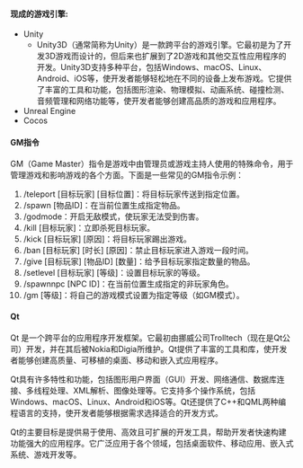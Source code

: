 #### 现成的游戏引擎:
- Unity
  - Unity3D（通常简称为Unity）是一款跨平台的游戏引擎。它最初是为了开发3D游戏而设计的，但后来也扩展到了2D游戏和其他交互性应用程序的开发。Unity3D支持多种平台，包括Windows、macOS、Linux、Android、iOS等，使开发者能够轻松地在不同的设备上发布游戏。它提供了丰富的工具和功能，包括图形渲染、物理模拟、动画系统、碰撞检测、音频管理和网络功能等，使开发者能够创建高品质的游戏和应用程序。 
- Unreal Engine
- Cocos

#### GM指令
GM（Game Master）指令是游戏中由管理员或游戏主持人使用的特殊命令，用于管理游戏和影响游戏的各个方面。下面是一些常见的GM指令示例：

1.  /teleport [目标玩家] [目标位置]：将目标玩家传送到指定位置。
2.  /spawn [物品ID]：在当前位置生成指定物品。
3.  /godmode：开启无敌模式，使玩家无法受到伤害。
4.  /kill [目标玩家]：立即杀死目标玩家。
5.  /kick [目标玩家] [原因]：将目标玩家踢出游戏。
6.  /ban [目标玩家] [时长] [原因]：禁止目标玩家进入游戏一段时间。
7.  /give [目标玩家] [物品ID] [数量]：给予目标玩家指定数量的物品。
8.  /setlevel [目标玩家] [等级]：设置目标玩家的等级。
9.  /spawnnpc [NPC ID]：在当前位置生成指定的非玩家角色。
10.  /gm [等级]：将自己的游戏模式设置为指定等级（如GM模式）。

#### Qt
Qt 是一个跨平台的应用程序开发框架。它最初由挪威公司Trolltech（现在是Qt公司）开发，并在其后被Nokia和Digia所维护。Qt提供了丰富的工具和库，使开发者能够创建高质量、可移植的桌面、移动和嵌入式应用程序。

Qt具有许多特性和功能，包括图形用户界面（GUI）开发、网络通信、数据库连接、多线程处理、XML解析、图像处理等。它支持多个操作系统，包括Windows、macOS、Linux、Android和iOS等。Qt还提供了C++和QML两种编程语言的支持，使开发者能够根据需求选择适合的开发方式。

Qt的主要目标是提供易于使用、高效且可扩展的开发工具，帮助开发者快速构建功能强大的应用程序。它广泛应用于各个领域，包括桌面软件、移动应用、嵌入式系统、游戏开发等。
